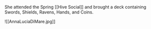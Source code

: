 She attended the Spring [[Hive Social]] and brought a deck containing Swords, Shields, Ravens, Hands, and Coins. 

![[AnnaLuciaDiMare.jpg]]